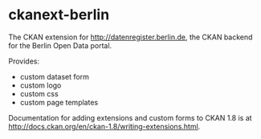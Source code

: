 ckanext-berlin
==============

The CKAN extension for http://datenregister.berlin.de, the CKAN backend for the Berlin Open Data portal.

Provides:

* custom dataset form
* custom logo
* custom css
* custom page templates

Documentation for adding extensions and custom forms to CKAN 1.8 is at http://docs.ckan.org/en/ckan-1.8/writing-extensions.html.